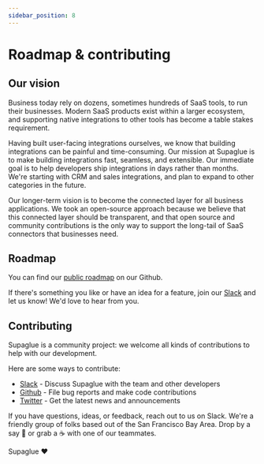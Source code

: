 ```yaml
---
sidebar_position: 8
---
```


# Roadmap & contributing

## Our vision

Business today rely on dozens, sometimes hundreds of SaaS tools, to run their businesses. Modern SaaS products exist within a larger ecosystem, and supporting native integrations to other tools has become a table stakes requirement.

Having built user-facing integrations ourselves, we know that building integrations can be painful and time-consuming. Our mission at Supaglue is to make building integrations fast, seamless, and extensible. Our immediate goal is to help developers ship integrations in days rather than months. We're starting with CRM and sales integrations, and plan to expand to other categories in the future.

Our longer-term vision is to become the connected layer for all business applications. We took an open-source approach because we believe that this connected layer should be transparent, and that open source and community contributions is the only way to support the long-tail of SaaS connectors that businesses need.

## Roadmap
You can find our [public roadmap](https://github.com/orgs/supaglue-labs/projects/4/views/1) on our Github.

If there's something you like or have an idea for a feature, join our [Slack](https://join.slack.com/t/supagluecommunity/shared_invite/zt-1o2hiozzl-ZRQswNzlT5W4sXwrQnVlDg) and let us know! We'd love to hear from you.

## Contributing

Supaglue is a community project: we welcome all kinds of contributions to help with our development.

Here are some ways to contribute:

- [Slack](https://join.slack.com/t/supagluecommunity/shared_invite/zt-1o2hiozzl-ZRQswNzlT5W4sXwrQnVlDg) - Discuss Supaglue with the team and other developers
- [Github](https://github.com/supaglue-labs/supaglue) - File bug reports and make code contributions
- [Twitter](https://twitter.com/supaglue_labs) - Get the latest news and announcements

If you have questions, ideas, or feedback, reach out to us on Slack. We're a friendly group of folks based out of the San Francisco Bay Area. Drop by a say 👋 or grab a ☕️ with one of our teammates.

Supaglue ❤️
